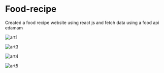# Food-recipe
Created a food recipe website using react js and fetch data using a food api edamam

![art1](https://user-images.githubusercontent.com/78140726/202117984-4a3150cd-9370-4375-a0ea-5b53b8e4749a.PNG)

![art3](https://user-images.githubusercontent.com/78140726/202118061-91d66646-209b-49a6-ad91-5b2fb0416128.PNG)

![art4](https://user-images.githubusercontent.com/78140726/202118077-e4a7121d-66d4-4510-8aff-2b9d65504d98.PNG)

![art5](https://user-images.githubusercontent.com/78140726/202118092-54246326-e8af-442a-a758-a926319153cf.PNG)
